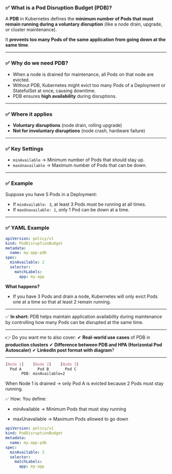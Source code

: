 ### ✅ **What is a Pod Disruption Budget (PDB)?**

A **PDB** in Kubernetes defines the **minimum number of Pods that must remain running during a voluntary disruption** (like a node drain, upgrade, or cluster maintenance).

It **prevents too many Pods of the same application from going down at the same time**.

---

### ✅ **Why do we need PDB?**

* When a node is drained for maintenance, all Pods on that node are evicted.
* Without PDB, Kubernetes might evict too many Pods of a Deployment or StatefulSet at once, causing downtime.
* PDB ensures **high availability** during disruptions.

---

### ✅ **Where it applies**

* **Voluntary disruptions** (node drain, rolling upgrade)
* **Not for involuntary disruptions** (node crash, hardware failure)

---

### ✅ **Key Settings**

* `minAvailable` → Minimum number of Pods that should stay up.
* `maxUnavailable` → Maximum number of Pods that can be down.

---

### ✅ **Example**

Suppose you have 5 Pods in a Deployment:

* If `minAvailable: 3`, at least 3 Pods must be running at all times.
* If `maxUnavailable: 1`, only 1 Pod can be down at a time.

---

### ✅ **YAML Example**

```yaml
apiVersion: policy/v1
kind: PodDisruptionBudget
metadata:
  name: my-app-pdb
spec:
  minAvailable: 2
  selector:
    matchLabels:
      app: my-app
```

**What happens?**

* If you have 3 Pods and drain a node, Kubernetes will only evict Pods one at a time so that at least 2 remain running.

---

✅ **In short:**
PDB helps maintain application availability during maintenance by controlling how many Pods can be disrupted at the same time.

---

👉 Do you want me to also cover:
✔ **Real-world use cases** of PDB in **production clusters**
✔ **Difference between PDB and HPA (Horizontal Pod Autoscaler)**
✔ **LinkedIn post format with diagram**?

---
```css
[Node 1]    [Node 2]    [Node 3]
  Pod A       Pod B       Pod C
       PDB: minAvailable=2
```
When Node 1 is drained → only Pod A is evicted because 2 Pods must stay running.

✅ How: You define:

- minAvailable → Minimum Pods that must stay running

- maxUnavailable → Maximum Pods allowed to go down

```yaml
apiVersion: policy/v1
kind: PodDisruptionBudget
metadata:
  name: my-app-pdb
spec:
  minAvailable: 2
  selector:
    matchLabels:
      app: my-app
```